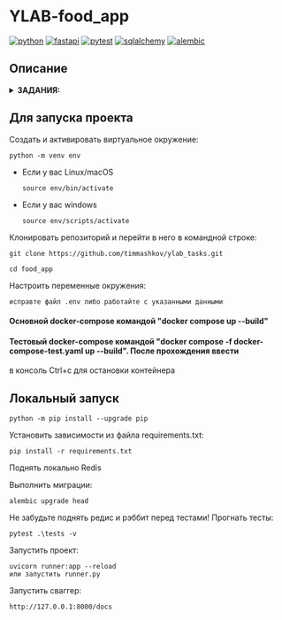 # YLAB-food_app

[![python](https://img.shields.io/badge/python-3.10_-blue?style=flat-square)](https://www.python.org/)
[![fastapi](https://img.shields.io/badge/fastapi-0.109.0-critical?style=flat-square)](https://fastapi.tiangolo.com/)
[![pytest](https://img.shields.io/badge/pytest-passed-brightgreen)](https://docs.pytest.org/en/7.4.x/)
[![sqlalchemy](https://img.shields.io/badge/sqlalchemy-2.0.25-critical?style=flat-square)](https://www.sqlalchemy.org//)
[![alembic](https://img.shields.io/badge/alembic-1.13.1_-violet?style=flat-square)](https://alembic.sqlalchemy.org//)


## Описание

<details>
<summary><b>ЗАДАНИЯ:</b></summary>

1. Проект на FastAPI с использованием PostgreSQL в качестве БД. В проекте реализовано REST API по работе с меню ресторана, все CRUD операции. Даны 3 сущности: Меню, Подменю, Блюдо.

    Зависимости:
    - У меню есть подменю, которые к ней привязаны.
    - У подменю есть блюда.

    Реализовано:
    - Блюдо не может быть привязано напрямую к меню, минуя подменю.
    - Блюдо не может находиться в 2-х подменю одновременно.
    - Подменю не может находиться в 2-х меню одновременно.
    - Если удалить меню, должны удалиться все подменю и блюда этого меню.
    - Если удалить подменю, должны удалиться все блюда этого подменю.
    - Цены блюд выводить с округлением до 2 знаков после запятой.
    - Во время выдачи списка меню, для каждого меню добавлять кол-во подменю и блюд в этом меню.
    - Во время выдачи списка подменю, для каждого подменю добавлять кол-во блюд в этом подменю.
    - Вынести бизнес логику и запросы в БД в отдельные слои приложения.
    - Добавить кэширование запросов к API  с использованием Redis. Не забыть про инвалидацию кэша.
    - Добавить pre-commit хуки в проект.
    - Покрыть проект type hints (тайпхинтами)
    - Описать ручки API в соответствий c OpenAPI
    - Реализовать в тестах аналог Django reverse() для FastAPI
    - Контейнеры с проектом и с тестами запускаются разными командами.
    - Добавить эндпоинт (GET) для вывода всех меню со всеми связанными подменю и со всеми связанными блюдами.(api/v1/menu/views 143 строчка)
    - Реализовать инвалидация кэша в background task (встроено в FastAPI)

</details>


## Для запуска проекта

Cоздать и активировать виртуальное окружение:

```
python -m venv env
```

* Если у вас Linux/macOS

    ```
    source env/bin/activate
    ```

* Если у вас windows

    ```
    source env/scripts/activate
    ```

Клонировать репозиторий и перейти в него в командной строке:

```
git clone https://github.com/timmashkov/ylab_tasks.git
```

```
cd food_app
```
Настроить переменные окружения:
```
исправте файл .env либо работайте с указанными данными
```

#### Основной docker-compose командой "docker compose up --build"
#### Тестовый docker-compose командой "docker compose -f docker-compose-test.yaml up --build". После прохождения ввести
в консоль Ctrl+c для остановки контейнера

## Локальный запуск

```
python -m pip install --upgrade pip
```

Установить зависимости из файла requirements.txt:

```
pip install -r requirements.txt
```
Поднять локально Redis

Выполнить миграции:

```
alembic upgrade head
```
Не забудьте поднять редис и рэббит перед тестами!
Прогнать тесты:
```
pytest .\tests -v
```

Запустить проект:

```
uvicorn runner:app --reload
или запустить runner.py
```
Запустить сваггер:
```
http://127.0.0.1:8000/docs
```
